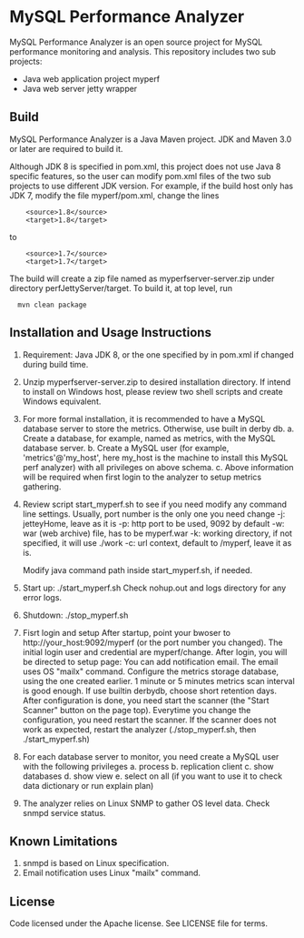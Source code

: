 MySQL Performance Analyzer
======

MySQL Performance Analyzer is an open source project for MySQL performance monitoring and analysis. 
This repository includes two sub projects: 
* Java web application project myperf
* Java web server jetty wrapper

Build
------
MySQL Performance Analyzer is a Java Maven project. 
JDK and Maven 3.0 or later are required to build it. 

Although JDK 8 is specified in pom.xml, this project does not use Java 8 specific features, so the user can modify pom.xml files of the two sub projects to use different JDK version. 
For example, if the build host only has JDK 7, modify the file myperf/pom.xml, change the lines
```
  	<source>1.8</source>
	<target>1.8</target>
```
to
```
	<source>1.7</source>
	<target>1.7</target>
```

The build will create a zip file named as myperfserver-server.zip under directory perfJettyServer/target. To build it, at top level, run
```
  mvn clean package
```

Installation and Usage Instructions
------
1. Requirement: Java JDK 8, or the one specified by in pom.xml if changed during build time.

2. Unzip myperfserver-server.zip to desired installation directory. If intend to install on Windows host, please review two shell scripts and create Windows equivalent.

3. For more formal installation, it is recommended to have a MySQL database server to store the metrics.
   Otherwise, use built in derby db.
   a. Create a database, for example, named as metrics, with the MySQL database server.
   b. Create a MySQL user (for example, 'metrics'@'my_host', here my_host is the machine to install this MySQL perf analyzer) with all privileges on above schema.
   c. Above information will be required when first login to the analyzer to setup metrics gathering.

4. Review script start_myperf.sh to see if you need modify any command line settings. Usually, port number is the only one you need change
   -j: jetteyHome, leave as it is
   -p: http port to be used, 9092 by default
   -w: war (web archive) file, has to be myperf.war
   -k: working directory, if not specified, it will use ./work
   -c: url context, default to /myperf, leave it as is. 
   
   Modify java command path inside start_myperf.sh, if needed.

5. Start up:
   ./start_myperf.sh
   Check nohup.out and logs directory for any error logs.

6. Shutdown:
  ./stop_myperf.sh

7. Fisrt login and setup
  After startup, point your bwoser to http://your_host:9092/myperf (or the port number you changed).
  The initial login user and credential are myperf/change.
  After login, you will be directed to setup page:
    You can add notification email. The email uses OS "mailx" command. 
    Configure the metrics storage database, using the one created earlier.
    1 minute or 5 minutes metrics scan interval is good enough.
    If use builtin derbydb, choose short retention days.
    After configuration is done, you need start the scanner (the "Start Scanner" button on the page top).
    Everytime you change the configuration, you need restart the scanner.
    If the scanner does not work as expected, restart the analyzer (./stop_myperf.sh, then ./start_myperf.sh)

8. For each database server to monitor, you need create a MySQL user with the following privileges
    a. process
    b. replication client
    c. show databases
    d. show view
    e. select on all (if you want to use it to check data dictionary or run explain plan)

9. The analyzer relies on Linux SNMP to gather OS level data. Check snmpd service status.

Known Limitations
------
1. snmpd is based on Linux specification.
2. Email notification uses Linux "mailx" command.

License
------
Code licensed under the Apache license. See LICENSE file for terms.
